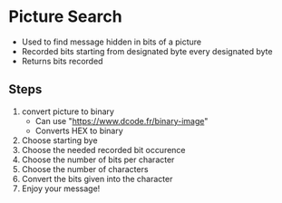 # Picture Search

- Used to find message hidden in bits of a picture
- Recorded bits starting from designated byte every designated byte
- Returns bits recorded

## Steps
1. convert picture to binary
    - Can use "https://www.dcode.fr/binary-image"
    - Converts HEX to binary
1. Choose starting bye
1. Choose the needed recorded bit occurence
1. Choose the number of bits per character
1. Choose the number of characters
1. Convert the bits given into the character
1. Enjoy your message!
